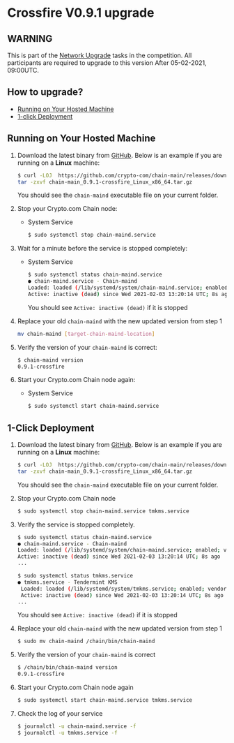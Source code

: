 # Crossfire V0.9.1 upgrade

## WARNING
This is part of the [Network Upgrade](https://blog.crypto.com/crypto-com-chain-crossfire-mainnet-dry-run-details#network-upgrade) tasks in the competition. All participants are required to upgrade to this version After 05-02-2021, 09:00UTC.



## How to upgrade?

- [Running on Your Hosted Machine](#running-on-your-hosted-machine)
- [1-click Deployment](#1-click-deployment)

## Running on Your Hosted Machine

1. Download the latest binary from [GitHub](https://github.com/crypto-com/chain-main/releases/tag/v0.9.1-crossfire). Below is an example if you are running on a **Linux** machine:
    ```bash
    $ curl -LOJ  https://github.com/crypto-com/chain-main/releases/download/v0.9.1-crossfire/chain-main_0.9.1-crossfire_Linux_x86_64.tar.gz
    tar -zxvf chain-main_0.9.1-crossfire_Linux_x86_64.tar.gz
    ```
    You should see the `chain-maind` executable file on your current folder.
1. Stop your Crypto.com Chain node:
    - System Service
        ```bash
        $ sudo systemctl stop chain-maind.service
        ```
1. Wait for a minute before the service is stopped completely:
    - System Service
        ```bash
        $ sudo systemctl status chain-maind.service
        ● chain-maind.service - Chain-maind
        Loaded: loaded (/lib/systemd/system/chain-maind.service; enabled; vendor preset: enabled)
        Active: inactive (dead) since Wed 2021-02-03 13:20:14 UTC; 8s ago
        ```
        You should see `Active: inactive (dead)` if it is stopped
1. Replace your old `chain-maind` with the new updated version from step 1
    ```bash
    mv chain-maind [target-chain-maind-location]
    ```
1. Verify the version of your `chain-maind` is correct:
    ```bash
    $ chain-maind version
    0.9.1-crossfire
    ```

1. Start your Crypto.com Chain node again:
    - System Service
        ```bash
        $ sudo systemctl start chain-maind.service
        ```

## 1-Click Deployment

1. Download the latest binary from [GitHub](https://github.com/crypto-com/chain-main/releases/download/v0.9.1-crossfire/chain-main_0.9.1-crossfire_Linux_x86_64.tar.gz). Below is an example if you are running on a **Linux** machine:
    ```bash
    $ curl -LOJ  https://github.com/crypto-com/chain-main/releases/download/v0.9.1-crossfire/chain-main_0.9.1-crossfire_Linux_x86_64.tar.gz
    tar -zxvf chain-main_0.9.1-crossfire_Linux_x86_64.tar.gz
    ```
    You should see the `chain-maind` executable file on your current folder.
1. Stop your Crypto.com Chain node
    ```bash
    $ sudo systemctl stop chain-maind.service tmkms.service
    ```
1. Verify the service is stopped completely.
    ```bash
    $ sudo systemctl status chain-maind.service
    ● chain-maind.service - Chain-maind
    Loaded: loaded (/lib/systemd/system/chain-maind.service; enabled; vendor preset: enabled)
    Active: inactive (dead) since Wed 2021-02-03 13:20:14 UTC; 8s ago
    ...

    $ sudo systemctl status tmkms.service
    ● tmkms.service - Tendermint KMS
     Loaded: loaded (/lib/systemd/system/tmkms.service; enabled; vendor preset: enabled)
     Active: inactive (dead) since Wed 2021-02-03 13:20:14 UTC; 8s ago
    ...
    ```
    You should see `Active: inactive (dead)` if it is stopped
1. Replace your old `chain-maind` with the new updated version from step 1
    ```bash
    $ sudo mv chain-maind /chain/bin/chain-maind
    ```
1. Verify the version of your `chain-maind` is correct
    ```bash
    $ /chain/bin/chain-maind version
    0.9.1-crossfire
    ```

1. Start your Crypto.com Chain node again
    ```bash
    $ sudo systemctl start chain-maind.service tmkms.service
    ```
1. Check the log of your service
    ```bash
    $ journalctl -u chain-maind.service -f
    $ journalctl -u tmkms.service -f
    ```
